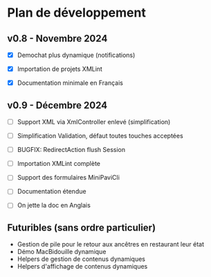 # Plan de développement

## v0.8 - Novembre 2024
- [x] Demochat plus dynamique (notifications)
- [x] Importation de projets XMLint
- [x] Documentation minimale en Français


## v0.9 - Décembre 2024
- [ ] Support XML via XmlController enlevé (simplification)
- [ ] Simplification Validation, défaut toutes touches acceptées
- [ ] BUGFIX: RedirectAction flush Session
- [ ] Importation XMLint complète
- [ ] Support des formulaires MiniPaviCli
- [ ] Documentation étendue
- [ ] On jette la doc en Anglais


## Futuribles (sans ordre particulier)

- Gestion de pile pour le retour aux ancêtres en restaurant leur état
- Démo MacBidouille dynamique
- Helpers de gestion de contenus dynamiques
- Helpers d'affichage de contenus dynamiques
